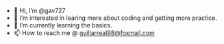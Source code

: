 - 👋 Hi, I’m @gav727
- 👀 I’m interested in learing more about coding and getting more practice. 
- 🌱 I’m currently learning the basics. 
- 📫 How to reach me @ gvillarreal98@foxmail.com

<!---
gav727/gav727 is a ✨ special ✨ repository because its `README.md` (this file) appears on your GitHub profile.
You can click the Preview link to take a look at your changes.
--->
